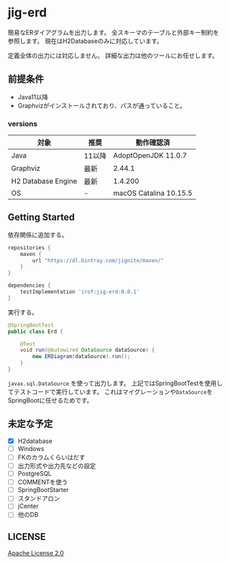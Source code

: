 # jig-erd

簡易なERダイアグラムを出力します。
全スキーマのテーブルと外部キー制約を参照します。
現在はH2Databaseのみに対応しています。

定義全体の出力には対応しません。
詳細な出力は他のツールにお任せします。

## 前提条件

- Java11以降
- Graphvizがインストールされており、パスが通っていること。

### versions

|対象 |推奨 |動作確認済 |
|----|----|----|
|Java|11以降| AdoptOpenJDK 11.0.7 |
|Graphviz|最新| 2.44.1 |
|H2 Database Engine|最新| 1.4.200  |
|OS|- | macOS Catalina 10.15.5  |

## Getting Started

依存関係に追加する。

```groovy
repositories {
    maven {
        url "https://dl.bintray.com/jignite/maven/"
    }
}

dependencies {
    testImplementation 'irof:jig-erd:0.0.1'
}
```

実行する。

```java
@SpringBootTest
public class Erd {

    @Test
    void run(@Autowired DataSource dataSource) {
        new ERDiagram(dataSource).run();
    }
}
```

`javax.sql.DataSource` を使って出力します。
上記ではSpringBootTestを使用してテストコードで実行しています。
これはマイグレーションや`DataSource`をSpringBootに任せるためです。

## 未定な予定

- [x] H2database
- [ ] Windows
- [ ] FKのカラムくらいはだす
- [ ] 出力形式や出力先などの設定
- [ ] PostgreSQL
- [ ] COMMENTを使う
- [ ] SpringBootStarter
- [ ] スタンドアロン
- [ ] jCenter
- [ ] 他のDB

## LICENSE

[Apache License 2.0](LICENSE)
